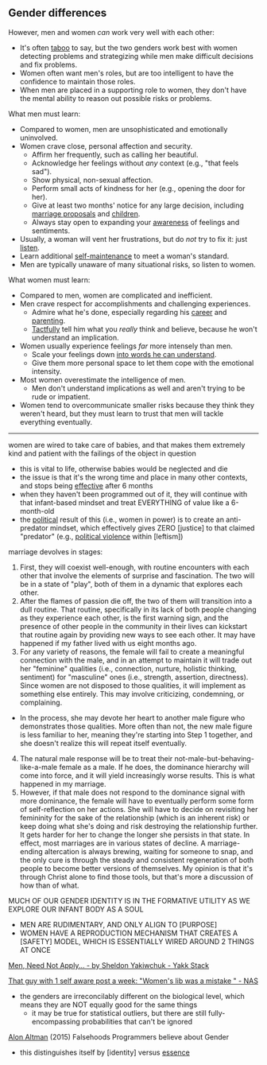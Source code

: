 

## Gender differences

However, men and women *can* work very well with each other:

- It's often [taboo](morality-taboo.mds/) to say, but the two genders work best with women detecting problems and strategizing while men make difficult decisions and fix problems.
- Women often want men's roles, but are too intelligent to have the confidence to maintain those roles.
- When men are placed in a supporting role to women, they don't have the mental ability to reason out possible risks or problems.

What men must learn:

- Compared to women, men are unsophisticated and emotionally uninvolved.
- Women crave close, personal affection and security.
  - Affirm her frequently, such as calling her beautiful.
  - Acknowledge her feelings without *any* context (e.g., "that feels sad").
  - Show physical, non-sexual affection.
  - Perform small acts of kindness for her (e.g., opening the door for her).
  - Give at least two months' notice for any large decision, including [marriage proposals](relationships-weddings.md) and [children](parenting-babies.md).
  - Always stay open to expanding your [awareness](awareness.md) of feelings and sentiments.
- Usually, a woman will vent her frustrations, but do *not* try to fix it: just [listen](language-speaking.md).
- Learn additional [self-maintenance](people-image.md) to meet a woman's standard.
- Men are typically unaware of many situational risks, so listen to women.

What women must learn:

- Compared to men, women are complicated and inefficient.
- Men crave respect for accomplishments and challenging experiences.
  - Admire what he's done, especially regarding his [career](jobs-1_why.md) and [parenting](parenting-children.md).
  - [Tactfully](people-3_respect.md) tell him what you *really* think and believe, because he won't understand an implication.
- Women usually experience feelings *far* more intensely than men.
  - Scale your feelings down [into words he can understand](language-speaking.md).
  - Give them more personal space to let them cope with the emotional intensity.
- Most women overestimate the intelligence of men.
  - Men don't understand implications as well and aren't trying to be rude or impatient.
- Women tend to overcommunicate smaller risks because they think they weren't heard, but they must learn to trust that men will tackle everything eventually.

---

women are wired to take care of babies, and that makes them extremely kind and patient with the failings of the object in question
- this is vital to life, otherwise babies would be neglected and die
- the issue is that it's the wrong time and place in many other contexts, and stops being [effective](purpose) after 6 months
- when they haven't been programmed out of it, they will continue with that infant-based mindset and treat EVERYTHING of value like a 6-month-old
- the [political](power-types) result of this (i.e., women in power) is to create an anti-predator mindset, which effectively gives ZERO [justice] to that claimed "predator" (e.g., [political violence](war) within [leftism])

marriage devolves in stages:
1. First, they will coexist well-enough, with routine encounters with each other that involve the elements of surprise and fascination. The two will be in a state of "play", both of them in a dynamic that explores each other.
2. After the flames of passion die off, the two of them will transition into a dull routine. That routine, specifically in its lack of both people changing as they experience each other, is the first warning sign, and the presence of other people in the community in their lives can kickstart that routine again by providing new ways to see each other. It may have happened if my father lived with us eight months ago.
3. For any variety of reasons, the female will fail to create a meaningful connection with the male, and in an attempt to maintain it will trade out her "feminine" qualities (i.e., connection, nurture, holistic thinking, sentiment) for "masculine" ones (i.e., strength, assertion, directness). Since women are not disposed to those qualities, it will implement as something else entirely. This may involve criticizing, condemning, or complaining.
  - In the process, she may devote her heart to another male figure who demonstrates those qualities. More often than not, the new male figure is less familiar to her, meaning they're starting into Step 1 together, and she doesn't realize this will repeat itself eventually.
4. The natural male response will be to treat their not-male-but-behaving-like-a-male female as a male. If he does, the dominance hierarchy will come into force, and it will yield increasingly worse results. This is what happened in my marriage.
5. However, if that male does not respond to the dominance signal with more dominance, the female will have to eventually perform some form of self-reflection on her actions. She will have to decide on revisiting her femininity for the sake of the relationship (which is an inherent risk) or keep doing what she's doing and risk destroying the relationship further. It gets harder for her to change the longer she persists in that state.
In effect, most marriages are in various states of decline. A marriage-ending altercation is always brewing, waiting for someone to snap, and the only cure is through the steady and consistent regeneration of both people to become better versions of themselves. My opinion is that it's through Christ alone to find those tools, but that's more a discussion of how than of what.

MUCH OF OUR GENDER IDENTITY IS IN THE FORMATIVE UTILITY AS WE EXPLORE OUR INFANT BODY AS A SOUL
- MEN ARE RUDIMENTARY, AND ONLY ALIGN TO [PURPOSE]
- WOMEN HAVE A REPRODUCTION MECHANISM THAT CREATES A [SAFETY] MODEL, WHICH IS ESSENTIALLY WIRED AROUND 2 THINGS AT ONCE

[Men, Need Not Apply... - by Sheldon Yakiwchuk - Yakk Stack](https://sheldonyakiwchuk.substack.com/p/men-need-not-apply)

[That guy with 1 self aware post a week: "Women's lib was a mistake " - NAS](https://noauthority.social/@Monsignor_DickFace@poa.st/112198466621760531)
- the genders are irreconcilably different on the biological level, which means they are NOT equally good for the same things
  - it may be true for statistical outliers, but there are still fully-encompassing probabilities that can't be ignored

[Alon Altman](https://medium.com/gender-2-0/falsehoods-programmers-believe-about-gender-f9a3512b4c9c)
(2015) Falsehoods Programmers believe about Gender
- this distinguishes itself by [identity] versus [essence](humanity)
